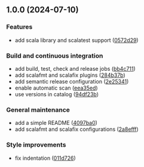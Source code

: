 ## 1.0.0 (2024-07-10)

### Features

* add scala library and scalatest support ([0572d29](https://github.com/position-pal/scala-template/commit/0572d29471eb23717ae5252078beee53211e2f4d))

### Build and continuous integration

* add build, test, check and release jobs ([bb4c711](https://github.com/position-pal/scala-template/commit/bb4c711f21000a85b343919e826cb69c5b4fb61a))
* add scalafmt and scalafix plugins ([284b37b](https://github.com/position-pal/scala-template/commit/284b37bc392f9c712210c64b1cc0f1923c072ac7))
* add semantic release configuration ([2e25341](https://github.com/position-pal/scala-template/commit/2e25341037fde106d041dbb69e0f6dedd7a877c8))
* enable automatic scan ([eea35ed](https://github.com/position-pal/scala-template/commit/eea35ed526d3339ccb6e3f963392754258021dd7))
* use versions in catalog ([94df23b](https://github.com/position-pal/scala-template/commit/94df23b10e8571b70273817de1b1a9026ae52be4))

### General maintenance

* add a simple README ([4097ba0](https://github.com/position-pal/scala-template/commit/4097ba0b3022f9c96b18175d3ae4d3b2eac410e9))
* add scalafmt and scalafix configurations ([2a8efff](https://github.com/position-pal/scala-template/commit/2a8efff1d5b56f9fe461762f09a27dbfcf29d727))

### Style improvements

* fix indentation ([011d726](https://github.com/position-pal/scala-template/commit/011d72654385be13f53a8de14cb76c1d6f112d9b))
